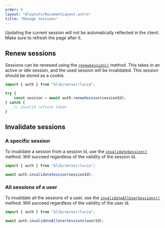 ```yaml
---
order: 6
layout: "@layouts/DocumentLayout.astro"
title: "Manage sessions"
---
```


Updating the current session will not be automatically reflected in the client. Make sure to refresh the page after it.

## Renew sessions

Sessions can be renewed using the [`renewSession()`](/reference/api/server-api#renewsession) method. This takes in an active or idle session, and the used session will be invalidated. This session should be stored as a cookie.

```ts
import { auth } from "$lib/server/lucia";

try {
	const session = await auth.renewSession(sessionId);
} catch {
	// invalid refresh token
}
```

## Invalidate sessions

### A specific session

To invalidate a session from a session id, use the [`invalidateSession()`](/reference/api/server-api#invalidatesession) method. Will succeed regardless of the validity of the session id.

```ts
import { auth } from "$lib/server/lucia";

await auth.invalidateSession(sessionId);
```

### All sessions of a user

To invalidate all the sessions of a user, use the [`invalidateAllUserSessions()`](/reference/api/server-api#invalidateallusersessions) method. Will succeed regardless of the validity of the user id.

```ts
import { auth } from "$lib/server/lucia";

await auth.invalidateAllUserSessions(userId);
```
